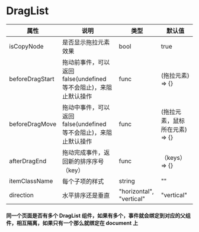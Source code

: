# DragList

| 属性            | 说明                                                             | 类型                     | 默认值                         |
| --------------- | ---------------------------------------------------------------- | ------------------------ | ------------------------------ |
| isCopyNode      | 是否显示拖拉元素效果                                             | bool                     | true                           |
| beforeDragStart | 拖动前事件，可以返回 false(undefined 等不会阻止)，来阻止默认操作 | func                     | (拖拉元素) => {}               |
| beforeDragMove  | 拖动中事件，可以返回 false(undefined 等不会阻止)，来阻止默认操作 | func                     | (拖拉元素，鼠标所在元素) => {} |
| afterDragEnd    | 拖动完成事件，返回新的排序序号（key）                            | func                     | （keys）=> {}                  |
| itemClassName   | 每个子项的样式                                                   | string                   | ""                             |
| direction       | 水平排序还是垂直                                                 | "horizontal", "vertical" | "vertical"                     |

#### 同一个页面是否有多个 DragList 组件，如果有多个，事件就会绑定到对应的父组件，相互隔离，如果只有一个那么就绑定在 document 上
